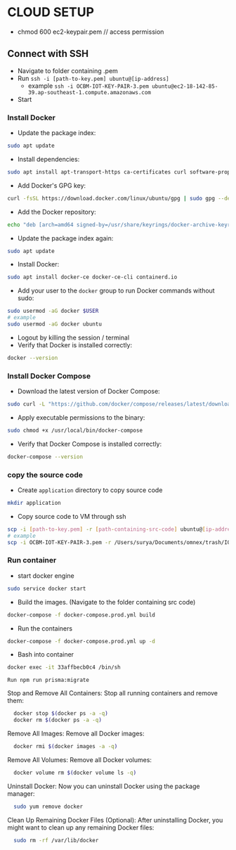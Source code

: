 # CLOUD SETUP

- chmod 600 ec2-keypair.pem // access permission

## Connect with SSH

- Navigate to folder containing .pem
- Run `ssh -i [path-to-key.pem] ubuntu@[ip-address]`
  - example `ssh -i OCBM-IOT-KEY-PAIR-3.pem ubuntu@ec2-18-142-85-39.ap-southeast-1.compute.amazonaws.com`
- Start

### Install Docker

- Update the package index:

```bash
sudo apt update
```

- Install dependencies:

```bash
sudo apt install apt-transport-https ca-certificates curl software-properties-common
```

- Add Docker's GPG key:

```bash
curl -fsSL https://download.docker.com/linux/ubuntu/gpg | sudo gpg --dearmor -o /usr/share/keyrings/docker-archive-keyring.gpg
```

- Add the Docker repository:

```bash
echo "deb [arch=amd64 signed-by=/usr/share/keyrings/docker-archive-keyring.gpg] https://download.docker.com/linux/ubuntu $(lsb_release -cs) stable" | sudo tee /etc/apt/sources.list.d/docker.list > /dev/null
```

- Update the package index again:

```bash
sudo apt update
```

- Install Docker:

```bash
sudo apt install docker-ce docker-ce-cli containerd.io
```

- Add your user to the `docker` group to run Docker commands without sudo:

```bash
sudo usermod -aG docker $USER
# example
sudo usermod -aG docker ubuntu
```

- Logout by killing the session / terminal
- Verify that Docker is installed correctly:

```bash
docker --version
```

### Install Docker Compose

- Download the latest version of Docker Compose:

```bash
sudo curl -L "https://github.com/docker/compose/releases/latest/download/docker-compose-$(uname -s)-$(uname -m)" -o /usr/local/bin/docker-compose
```

- Apply executable permissions to the binary:

```bash
sudo chmod +x /usr/local/bin/docker-compose
```

- Verify that Docker Compose is installed correctly:

```bash
docker-compose --version
```

### copy the source code

- Create `application` directory to copy source code

```bash
mkdir application
```

- Copy source code to VM through ssh

```bash
scp -i [path-to-key.pem] -r [path-containing-src-code] ubuntu@[ip-address]:/home/ubuntu/application/
# example
scp -i OCBM-IOT-KEY-PAIR-3.pem -r /Users/surya/Documents/omnex/trash/IOT ubuntu@ec2-18-142-85-39.ap-southeast-1.compute.amazonaws.com:/home/ubuntu/application/
```

### Run container

- start docker engine

```bash
sudo service docker start
```

- Build the images. (Navigate to the folder containing src code)

```bash
docker-compose -f docker-compose.prod.yml build
```

- Run the containers

```bash
docker-compose -f docker-compose.prod.yml up -d
```

- Bash into container

```bash
docker exec -it 33affbecb0c4 /bin/sh
```

`Run npm run prisma:migrate`

Stop and Remove All Containers:
Stop all running containers and remove them:

```bash
  docker stop $(docker ps -a -q)
  docker rm $(docker ps -a -q)
```

Remove All Images:
Remove all Docker images:

```bash
  docker rmi $(docker images -a -q)
```

Remove All Volumes:
Remove all Docker volumes:

```bash
  docker volume rm $(docker volume ls -q)
```

Uninstall Docker:
Now you can uninstall Docker using the package manager:

```bash
  sudo yum remove docker
```

Clean Up Remaining Docker Files (Optional):
After uninstalling Docker, you might want to clean up any remaining Docker files:

```bash
  sudo rm -rf /var/lib/docker
```
